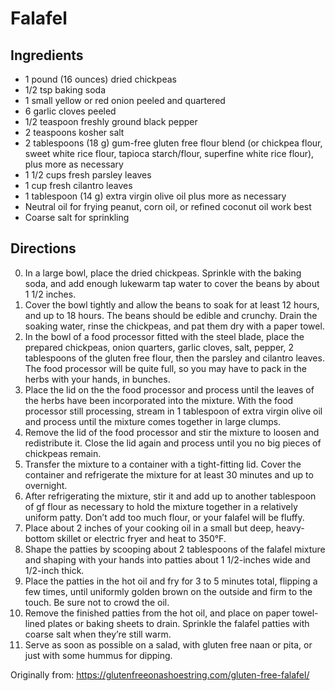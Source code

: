 Falafel
=========

Ingredients
-----------
 * 1 pound (16 ounces) dried chickpeas
 * 1/2 tsp baking soda
 * 1 small yellow or red onion peeled and quartered
 * 6 garlic cloves peeled
 * 1/2 teaspoon freshly ground black pepper
 * 2 teaspoons kosher salt
 * 2 tablespoons (18 g) gum-free gluten free flour blend (or chickpea flour, sweet white rice flour, tapioca starch/flour, superfine white rice flour), plus more as necessary
 * 1 1/2 cups fresh parsley leaves
 * 1 cup fresh cilantro leaves
 * 1 tablespoon (14 g) extra virgin olive oil plus more as necessary
 * Neutral oil for frying peanut, corn oil, or refined coconut oil work best
 * Coarse salt for sprinkling

Directions
---------
 0. In a large bowl, place the dried chickpeas. Sprinkle with the baking soda, and add enough lukewarm tap water to cover the beans by about 1 1/2 inches.
 0. Cover the bowl tightly and allow the beans to soak for at least 12 hours, and up to 18 hours. The beans should be edible and crunchy. Drain the soaking water, rinse the chickpeas, and pat them dry with a paper towel.
 0. In the bowl of a food processor fitted with the steel blade, place the prepared chickpeas, onion quarters, garlic cloves, salt, pepper, 2 tablespoons of the gluten free flour, then the parsley and cilantro leaves. The food processor will be quite full, so you may have to pack in the herbs with your hands, in bunches.
 0. Place the lid on the the food processor and process until the leaves of the herbs have been incorporated into the mixture. With the food processor still processing, stream in 1 tablespoon of extra virgin olive oil and process until the mixture comes together in large clumps.
 0. Remove the lid of the food processor and stir the mixture to loosen and redistribute it. Close the lid again and process until you no big pieces of chickpeas remain.
 0. Transfer the mixture to a container with a tight-fitting lid. Cover the container and refrigerate the mixture for at least 30 minutes and up to overnight.
 0. After refrigerating the mixture, stir it and add up to another tablespoon of gf flour as necessary to hold the mixture together in a relatively uniform patty. Don’t add too much flour, or your falafel will be fluffy.
 0. Place about 2 inches of your cooking oil in a small but deep, heavy-bottom skillet or electric fryer and heat to 350°F.
 0. Shape the patties by scooping about 2 tablespoons of the falafel mixture and shaping with your hands into patties about 1 1/2-inches wide and 1/2-inch thick.
 0. Place the patties in the hot oil and fry for 3 to 5 minutes total, flipping a few times, until uniformly golden brown on the outside and firm to the touch. Be sure not to crowd the oil.
 0. Remove the finished patties from the hot oil, and place on paper towel-lined plates or baking sheets to drain. Sprinkle the falafel patties with coarse salt when they’re still warm.
 0. Serve as soon as possible on a salad, with gluten free naan or pita, or just with some hummus for dipping.

Originally from:
  https://glutenfreeonashoestring.com/gluten-free-falafel/
